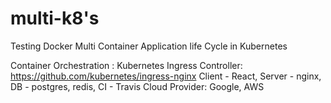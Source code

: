 # multi-k8's

Testing Docker Multi Container Application life Cycle in Kubernetes

Container Orchestration : Kubernetes
Ingress Controller: https://github.com/kubernetes/ingress-nginx
Client - React,
Server - nginx,
DB - postgres, redis,
CI - Travis
Cloud Provider: Google, AWS
